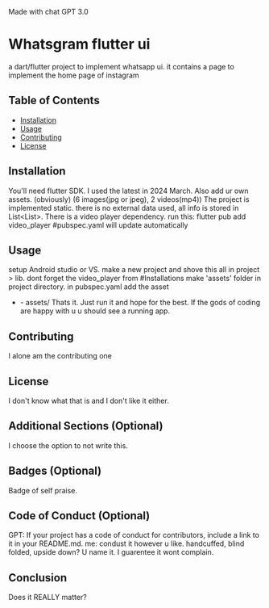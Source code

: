 Made with chat GPT 3.0

# Whatsgram flutter ui

a dart/flutter project to implement whatsapp ui. it contains a page to implement the home page of instagram

## Table of Contents

- [Installation](#installation)
- [Usage](#usage)
- [Contributing](#contributing)
- [License](#license)

## Installation

You'll need flutter SDK. I used the latest in 2024 March.
Also add ur own assets. (obviously) (6 images(jpg or jpeg), 2 videos(mp4))
The project is implemented static. there is no external data used, all info is stored in List<List<dynamic>>.
There is a video player dependency. run this:
  flutter pub add video_player
  #pubspec.yaml will update automatically


## Usage

setup Android studio or VS. make a new project and shove this all in project > lib.
dont forget the video_player from #Installations
make 'assets' folder in project directory.
in pubspec.yaml add the asset 
  - \- assets/
Thats it. Just run it and hope for the best. If the gods of coding are happy with u u should see a running app.


## Contributing

I alone am the contributing one

## License

I don't know what that is and I don't like it either.

## Additional Sections (Optional)

I choose the option to not write this.

## Badges (Optional)

Badge of self praise.

## Code of Conduct (Optional)

  GPT: If your project has a code of conduct for contributors, include a link to it in your README.md.
    me: condust it however u like. handcuffed, blind folded, upside down? U name it. I guarentee it wont complain.

## Conclusion

Does it REALLY matter?
